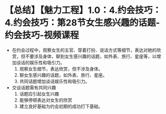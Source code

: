 # 【总结】【魅力工程】1.0：4.约会技巧：4.约会技巧：第28节女生感兴趣的话题-约会技巧-视频课程

-   在约会过程中，观察女生的五官、穿着打扮、说话方式等细节，表达对她的欣赏，但不要涉及身体，聊到女生感兴趣的话题，如外表、旅行、星座等，以增加谈话的娱乐性和吸引力。
    1.  观察女生细节，表达欣赏，但不涉及身体。
    2.  聊女生感兴趣的话题，如外表、旅行、星座。
    3.  共同话题增加谈话娱乐性和吸引力。
-   交谈话题需有共同兴趣
    1.  话题应引起女生兴趣
    2.  能够停顿表达对女生的欣赏
    3.  建立良好基础为约会初期的成功打下基础。